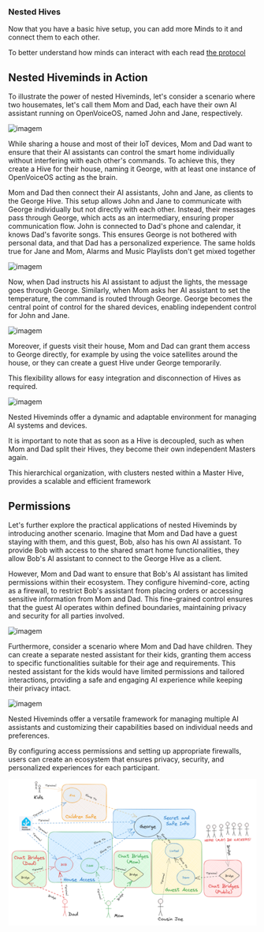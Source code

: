### Nested Hives

Now that you have a basic hive setup, you can add more Minds to it and connect them to each other.

To better understand how minds can interact with each read [the protocol](./04_protocol.md)

## Nested Hiveminds in Action

To illustrate the power of nested Hiveminds, let's consider a scenario where two housemates, let's call them Mom and Dad, each have their own AI assistant running on OpenVoiceOS, named John and Jane, respectively.

![imagem](https://github.com/JarbasHiveMind/HiveMind-community-docs/assets/33701864/486d97a1-484c-42e0-a556-193cf70fe6c6)

While sharing a house and most of their IoT devices, Mom and Dad want to ensure that their AI assistants can control the smart home individually without interfering with each other's commands. To achieve this, they create a Hive for their house, naming it George, with at least one instance of OpenVoiceOS acting as the brain.

Mom and Dad then connect their AI assistants, John and Jane, as clients to the George Hive. This setup allows John and Jane to communicate with George individually but not directly with each other. Instead, their messages pass through George, which acts as an intermediary, ensuring proper communication flow. John is connected to Dad's phone and calendar, it knows Dad's favorite songs. This ensures George is not bothered with personal data, and that Dad has a personalized experience. The same holds true for Jane and Mom, Alarms and Music Playlists don't get mixed together

![imagem](https://github.com/JarbasHiveMind/HiveMind-community-docs/assets/33701864/1da8c4f5-243b-4b58-9465-e59612d5d74e)

Now, when Dad instructs his AI assistant to adjust the lights, the message goes through George. Similarly, when Mom asks her AI assistant to set the temperature, the command is routed through George. George becomes the central point of control for the shared devices, enabling independent control for John and Jane.

![imagem](https://github.com/JarbasHiveMind/HiveMind-community-docs/assets/33701864/6217ac9b-fed5-44f7-9ff2-82d0400431f9)

Moreover, if guests visit their house, Mom and Dad can grant them access to George directly, for example by using the voice satellites around the house, or they can create a guest Hive under George temporarily. 

This flexibility allows for easy integration and disconnection of Hives as required.

![imagem](https://github.com/JarbasHiveMind/HiveMind-community-docs/assets/33701864/4b3e04ed-cc06-4405-a7e8-4e8b22dfb0cf)

Nested Hiveminds offer a dynamic and adaptable environment for managing AI systems and devices. 

It is important to note that as soon as a Hive is decoupled, such as when  Mom and Dad split their Hives, they become their own independent Masters again. 

This hierarchical organization, with clusters nested within a Master Hive, provides a scalable and efficient framework

## Permissions

Let's further explore the practical applications of nested Hiveminds by introducing another scenario. Imagine that Mom and Dad have a guest staying with them, and this guest, Bob, also has his own AI assistant. To provide Bob with access to the shared smart home functionalities, they allow Bob's AI assistant to connect to the George Hive as a client.

However, Mom and Dad want to ensure that Bob's AI assistant has limited permissions within their ecosystem. They configure hivemind-core, acting as a firewall, to restrict Bob's assistant from placing orders or accessing sensitive information from Mom and Dad. This fine-grained control ensures that the guest AI operates within defined boundaries, maintaining privacy and security for all parties involved.

![imagem](https://github.com/JarbasHiveMind/HiveMind-community-docs/assets/33701864/ae8530d6-a465-4ae6-b556-b3f50562d810)

Furthermore, consider a scenario where Mom and Dad have children. They can create a separate nested assistant for their kids, granting them access to specific functionalities suitable for their age and requirements. This nested assistant for the kids would have limited permissions and tailored interactions, providing a safe and engaging AI experience while keeping their privacy intact.

![imagem](https://github.com/JarbasHiveMind/HiveMind-community-docs/assets/33701864/217b4185-7e1b-46f0-af83-b3c097ff2b5f)

Nested Hiveminds offer a versatile framework for managing multiple AI assistants and customizing their capabilities based on individual needs and preferences. 

By configuring access permissions and setting up appropriate firewalls, users can create an ecosystem that ensures privacy, security, and personalized experiences for each participant.

![img_15.png](img_15.png)
